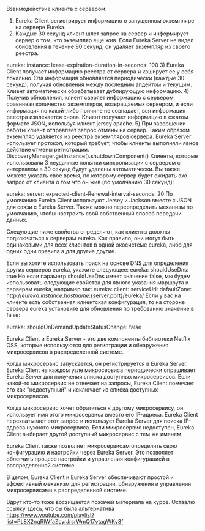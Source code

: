 Взаимодействие клиента с сервером.



1) Eureka Client регистрирует информацию о запущенном экземпляре на сервере Eureka.
2) Каждые 30 секунд клиент шлет запрос на сервер и информирует сервер о том, что экземпляр еще жив. Если Eureka Server не видел обновления в течение 90 секунд, он удаляет экземпляр из своего реестра.

eureka:
 instance:
  lease-expiration-duration-in-seconds: 100
3) Eureka Client получает информацию реестра от сервера и кэширует ее у себя локально. Эта информация обновляется периодически (каждые 30 секунд), получая обновления между последним апдейтом и текущим. Клиент автоматически обрабатывает дублирующую информацию.
4) Получив обновления, клиент сверяет информацию с сервером, сравнивая количество экземпляров, возвращаемых сервером, и если информация по какой-либо причине не совпадает, вся информация реестра извлекается снова. Клиент получает информацию в сжатом формате JSON, используя клиент jersey apache.
5) При завершении работы клиент отправляет запрос отмены на сервер. Таким образом экземпляр удаляется из реестра экземпляров сервера. Eureka Server использует протокол, который требует, чтобы клиенты выполняли явное действие отмены регистрации.
DiscoveryManager.getInstance().shutdownComponent()
Клиенты, которые использовали 3 неудачные попытки синхронизации с сервером с интервалом в 30 секунд будут удалены автоматически.
Вы также можете указать свое время, по которому сервер будет ожидать эхо запрос от клиента о том что он жив (по умолчанию 30 секунд):

eureka:
 server:
  expected-client-Renewal-interval-seconds: 20
По умолчанию Eureka Client используют Jersey и Jackson вместе с JSON для связи с Eureka Server. Также можно переопределить механизм по умолчанию, чтобы настроить свой собственный способ передачи данных.
 
Следующие ниже свойства определяют, как клиенты должны подключаться к серверам eureka. Как правило, они могут быть одинаковыми для всех клиентов в одной экосистеме eureka, либо для одних одни правила а для другие другие.

Если вы хотите использовать поиск на основе DNS для определения других серверов eureka, укажите следующее:
eureka:
  shouldUseDns: true
Но если параметр shouldUseDns имеет значение false, мы будем использовать следующие свойства для явного указания маршрута к серверам eureka, например так:
eureka:
 client:
   serviceUrl:
     defaultZone: http://${eureka.instance.hostname}:${server.port}/eureka/
Если у вас на клиенте есть собственная клиентская конфигурация, то на стороне сервера eureka установите для обновления по требованию значение в false:

eureka:
  shouldOnDemandUpdateStatusChange: false


  

Eureka Client и Eureka Server - это две компоненты библиотеки Netflix OSS, которые используются для регистрации и обнаружения микросервисов в распределенной системе.

Когда микросервис запускается, он регистрируется в Eureka Server. Eureka Client на каждом узле микросервиса периодически опрашивает Eureka Server для получения списка доступных микросервисов. Если какой-то микросервис не отвечает на запросы, Eureka Client помечает его как "недоступный" и исключает из списка доступных микросервисов.

Когда микросервис хочет обратиться к другому микросервису, он использует имя этого микросервиса вместо его IP-адреса. Eureka Client перехватывает этот запрос и использует Eureka Server для поиска IP-адреса нужного микросервиса. Если микросервис недоступен, Eureka Client выбирает другой доступный микросервис с тем же именем.

Eureka Client также позволяет микросервисам определять свою конфигурацию и настройки через Eureka Server. Это позволяет облегчить процесс настройки и управления конфигурацией в распределенной системе.

В целом, Eureka Client и Eureka Server обеспечивают простой и эффективный механизм для регистрации, обнаружения и управления микросервисами в распределенной системе.



Вдруг кто-то тоже восзищается пожачей материала на курсе. Оставлю ссылку здесь, что бы была альтернатива
https://www.youtube.com/playlist?list=PL8X2nqRlWfaZcyrJrsrWmQ17vtagWKv3f
